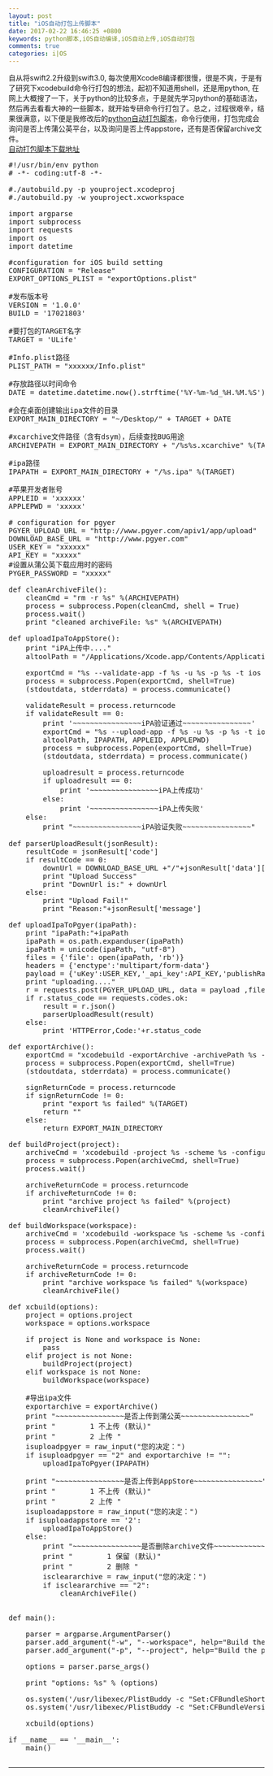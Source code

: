 ```yaml
---
layout: post
title: "iOS自动打包上传脚本"
date: 2017-02-22 16:46:25 +0800
keywords: python脚本,iOS自动编译,iOS自动上传,iOS自动打包
comments: true
categories: i|OS
---
```


自从将swift2.2升级到swift3.0, 每次使用Xcode8编译都很慢，很是不爽，于是有了研究下xcodebuild命令行打包的想法，起初不知道用shell，还是用python, 在网上大概搜了一下，关于python的比较多点，于是就先学习python的基础语法，然后再去看看大神的一些脚本，就开始专研命令行打包了。总之，过程很艰辛，结果很满意，以下便是我修改后的[python自动打包脚本](https://github.com/ashen-zhao/autobuild)，命令行使用，打包完成会询问是否上传蒲公英平台，以及询问是否上传appstore，还有是否保留archive文件。  
[自动打包脚本下载地址](https://github.com/ashen-zhao/autobuild) 
<!--more-->

<pre>
#!/usr/bin/env python
# -*- coding:utf-8 -*-

#./autobuild.py -p youproject.xcodeproj
#./autobuild.py -w youproject.xcworkspace

import argparse
import subprocess
import requests
import os
import datetime

#configuration for iOS build setting
CONFIGURATION = "Release"
EXPORT_OPTIONS_PLIST = "exportOptions.plist"

#发布版本号
VERSION = '1.0.0'
BUILD = '17021803'

#要打包的TARGET名字
TARGET = 'ULife'

#Info.plist路径
PLIST_PATH = "xxxxxx/Info.plist"

#存放路径以时间命令
DATE = datetime.datetime.now().strftime('%Y-%m-%d_%H.%M.%S')

#会在桌面创建输出ipa文件的目录
EXPORT_MAIN_DIRECTORY = "~/Desktop/" + TARGET + DATE

#xcarchive文件路径（含有dsym），后续查找BUG用途
ARCHIVEPATH = EXPORT_MAIN_DIRECTORY + "/%s%s.xcarchive" %(TARGET,VERSION)

#ipa路径
IPAPATH = EXPORT_MAIN_DIRECTORY + "/%s.ipa" %(TARGET)

#苹果开发者账号
APPLEID = 'xxxxxx'
APPLEPWD = 'xxxxx'

# configuration for pgyer
PGYER_UPLOAD_URL = "http://www.pgyer.com/apiv1/app/upload"
DOWNLOAD_BASE_URL = "http://www.pgyer.com"
USER_KEY = "xxxxxx"
API_KEY = "xxxxx"
#设置从蒲公英下载应用时的密码
PYGER_PASSWORD = "xxxxx"

def cleanArchiveFile():
	cleanCmd = "rm -r %s" %(ARCHIVEPATH)
	process = subprocess.Popen(cleanCmd, shell = True)
	process.wait()
	print "cleaned archiveFile: %s" %(ARCHIVEPATH)

def uploadIpaToAppStore():
	print "iPA上传中...."
	altoolPath = "/Applications/Xcode.app/Contents/Applications/Application\ Loader.app/Contents/Frameworks/ITunesSoftwareService.framework/Versions/A/Support/altool"

	exportCmd = "%s --validate-app -f %s -u %s -p %s -t ios --output-format xml" % (altoolPath, IPAPATH, APPLEID,APPLEPWD)
	process = subprocess.Popen(exportCmd, shell=True)
	(stdoutdata, stderrdata) = process.communicate()

	validateResult = process.returncode
	if validateResult == 0:
		print '~~~~~~~~~~~~~~~~iPA验证通过~~~~~~~~~~~~~~~~'
		exportCmd = "%s --upload-app -f %s -u %s -p %s -t ios --output-format normal" % (
		altoolPath, IPAPATH, APPLEID, APPLEPWD)
		process = subprocess.Popen(exportCmd, shell=True)
		(stdoutdata, stderrdata) = process.communicate()

		uploadresult = process.returncode
		if uploadresult == 0:
			print '~~~~~~~~~~~~~~~~iPA上传成功'
		else:
			print '~~~~~~~~~~~~~~~~iPA上传失败'
	else:
		print "~~~~~~~~~~~~~~~~iPA验证失败~~~~~~~~~~~~~~~~"

def parserUploadResult(jsonResult):
	resultCode = jsonResult['code']
	if resultCode == 0:
		downUrl = DOWNLOAD_BASE_URL +"/"+jsonResult['data']['appShortcutUrl']
		print "Upload Success"
		print "DownUrl is:" + downUrl
	else:
		print "Upload Fail!"
		print "Reason:"+jsonResult['message']

def uploadIpaToPgyer(ipaPath):
	print "ipaPath:"+ipaPath
	ipaPath = os.path.expanduser(ipaPath)
	ipaPath = unicode(ipaPath, "utf-8")
	files = {'file': open(ipaPath, 'rb')}
	headers = {'enctype':'multipart/form-data'}
	payload = {'uKey':USER_KEY,'_api_key':API_KEY,'publishRange':'2','isPublishToPublic':'2', 'password':PYGER_PASSWORD}
	print "uploading...."
	r = requests.post(PGYER_UPLOAD_URL, data = payload ,files=files,headers=headers)
	if r.status_code == requests.codes.ok:
		result = r.json()
		parserUploadResult(result)
	else:
		print 'HTTPError,Code:'+r.status_code

def exportArchive():
	exportCmd = "xcodebuild -exportArchive -archivePath %s -exportPath %s -exportOptionsPlist %s" %(ARCHIVEPATH, EXPORT_MAIN_DIRECTORY, EXPORT_OPTIONS_PLIST)
	process = subprocess.Popen(exportCmd, shell=True)
	(stdoutdata, stderrdata) = process.communicate()

	signReturnCode = process.returncode
	if signReturnCode != 0:
		print "export %s failed" %(TARGET)
		return ""
	else:
		return EXPORT_MAIN_DIRECTORY

def buildProject(project):
    archiveCmd = 'xcodebuild -project %s -scheme %s -configuration %s archive -archivePath %s -destination generic/platform=iOS' %(project, TARGET, CONFIGURATION, ARCHIVEPATH)
    process = subprocess.Popen(archiveCmd, shell=True)
    process.wait()

    archiveReturnCode = process.returncode
    if archiveReturnCode != 0:
        print "archive project %s failed" %(project)
        cleanArchiveFile()

def buildWorkspace(workspace):
	archiveCmd = 'xcodebuild -workspace %s -scheme %s -configuration %s archive -archivePath %s -destination generic/platform=iOS' %(workspace, TARGET, CONFIGURATION, ARCHIVEPATH)
	process = subprocess.Popen(archiveCmd, shell=True)
	process.wait()

	archiveReturnCode = process.returncode
	if archiveReturnCode != 0:
		print "archive workspace %s failed" %(workspace)
		cleanArchiveFile()

def xcbuild(options):
	project = options.project
	workspace = options.workspace

	if project is None and workspace is None:
		pass
	elif project is not None:
		buildProject(project)
	elif workspace is not None:
		buildWorkspace(workspace)

	#导出ipa文件
	exportarchive = exportArchive()
	print "~~~~~~~~~~~~~~~~是否上传到蒲公英~~~~~~~~~~~~~~~~"
	print "        1 不上传 (默认)"
	print "        2 上传 "
	isuploadpgyer = raw_input("您的决定：")
	if isuploadpgyer == "2" and exportarchive != "":
		uploadIpaToPgyer(IPAPATH)

	print "~~~~~~~~~~~~~~~~是否上传到AppStore~~~~~~~~~~~~~~~~"
	print "        1 不上传 (默认)"
	print "        2 上传 "
	isuploadappstore = raw_input("您的决定：")
	if isuploadappstore == '2':
		uploadIpaToAppStore()
	else:
		print "~~~~~~~~~~~~~~~~是否删除archive文件~~~~~~~~~~~~~~~~"
		print "        1 保留 (默认)"
		print "        2 删除 "
		iscleararchive = raw_input("您的决定：")
		if iscleararchive == "2":
			cleanArchiveFile()


def main():

	parser = argparse.ArgumentParser()
	parser.add_argument("-w", "--workspace", help="Build the workspace name.xcworkspace.", metavar="name.xcworkspace")
	parser.add_argument("-p", "--project", help="Build the project name.xcodeproj.", metavar="name.xcodeproj")

	options = parser.parse_args()

	print "options: %s" % (options)

	os.system('/usr/libexec/PlistBuddy -c "Set:CFBundleShortVersionString %s" %s' % (VERSION,PLIST_PATH))
	os.system('/usr/libexec/PlistBuddy -c "Set:CFBundleVersion %s" %s' % (BUILD, PLIST_PATH))

	xcbuild(options)

if __name__ == '__main__':
	main()

</pre>

---
